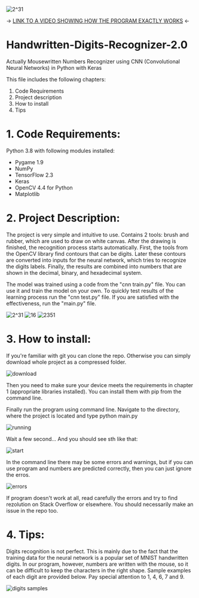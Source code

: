 ![2^31](Screenshots//2^31.png)

-> [LINK TO A VIDEO SHOWING HOW THE PROGRAM EXACTLY WORKS](https://youtu.be/EPIkmzWh2ZM) <-

# Handwritten-Digits-Recognizer-2.0

Actually Mousewritten Numbers Recognizer using CNN (Convolutional Neural Networks) in Python with Keras

This file includes the following chapters:
1. Code Requirements
2. Project description
3. How to install
4. Tips

# 1. Code Requirements:
Python 3.8 with following modules installed:
* Pygame 1.9
* NumPy
* TensorFlow 2.3
* Keras
* OpenCV 4.4 for Python
* Matplotlib

# 2. Project Description:
The project is very simple and intuitive to use. Contains 2 tools: brush and rubber, which are used to draw on white canvas.
After the drawing is finished, the recognition process starts automatically.
First, the tools from the OpenCV library find contours that can be digits.
Later these contours are converted into inputs for the neural network, which tries to recognize the digits labels.
Finally, the results are combined into numbers that are shown in the decimal, binary, and hexadecimal system.

The model was trained using a code from the "cnn train.py" file. You can use it and train the model on your own. To quickly test results of the learning process run the "cnn test.py" file. If you are satisfied with the effectiveness, run the "main.py" file.

![2^31](Screenshots//2^31.png)
![16](Screenshots//16.png)
![2351](Screenshots//2351.png)

# 3. How to install:
If you're familiar with git you can clone the repo. Otherwise you can simply download whole project as a compressed folder.

![download](Screenshots//download.png)

Then you need to make sure your device meets the requirements in chapter 1 (appropriate libraries installed).
You can install them with pip from the command line.

Finally run the program using command line. Navigate to the directory, where the project is located and type python main.py

![running](Screenshots//commandLine1.png)

Wait a few second...
And you should see sth like that:

![start](Screenshots//start.png)

In the command line there may be some errors and warnings, but if you can use program and numbers are predicted correctly, then you can just ignore the erros.

![errors](Screenshots//commandLine2.png)

If program doesn't work at all, read carefully the errors and try to find rezolution on Stack Overflow or elsewhere. You should necessarily make an issue in the repo too.

# 4. Tips:
Digits recognition is not perfect. This is mainly due to the fact that the training data for the neural network is a popular set of MNIST handwritten digits. In our program, however, numbers are written with the mouse, so it can be difficult to keep the characters in the right shape. Sample examples of each digit are provided below. Pay special attention to 1, 4, 6, 7 and 9.

![digits samples](Screenshots//digits.png) 

